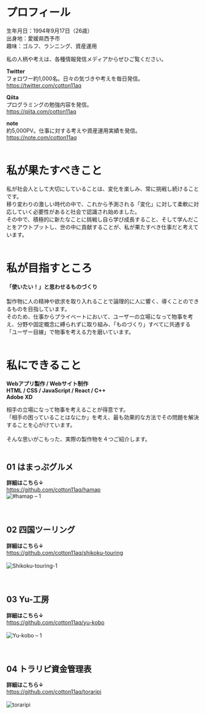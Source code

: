 # プロフィール

生年月日：1994年9月17日（26歳）  
出身地：愛媛県西予市  
趣味：ゴルフ、ランニング、資産運用

私の人柄や考えは、各種情報発信メディアからぜひご覧ください。  

<strong>Twitter</strong>  
フォロワー約1,000名。日々の気づきや考えを毎日発信。  
<https://twitter.com/cotton11aq>
<br />

<strong>Qiita</strong>  
プログラミングの勉強内容を発信。  
<https://qiita.com/cotton11aq>
<br />

<strong>note</strong>  
約5,000PV。仕事に対する考えや資産運用実績を発信。  
<https://note.com/cotton11aq>
<br />
<br />

# 私が果たすべきこと
私が社会人として大切にしていることは、変化を楽しみ、常に挑戦し続けることです。  
移り変わりの激しい時代の中で、これから予測される「変化」に対して柔軟に対応していく必要性があると社会で認識され始めました。  
その中で、積極的に新たなことに挑戦し自ら学び成長すること、そして学んだことをアウトプットし、世の中に貢献することが、私が果たすべき仕事だと考えています。
<br />
<br />

# 私が目指すところ
#### 「使いたい！」と思わせるものづくり
製作物に人の精神や欲求を取り入れることで論理的に人に響く、導くことのできるものを目指しています。    
そのため、仕事からプライベートにおいて、ユーザーの立場になって物事を考え、分野や固定概念に縛られずに取り組み、「ものづくり」すべてに共通する「ユーザー目線」で物事を考える力を磨いています。
<br />
<br />

# 私にできること
<strong>Webアプリ製作 / Webサイト制作</strong>  
<strong>HTML / CSS / JavaScript / React / C++</strong>  
<strong>Adobe XD</strong>  

相手の立場になって物事を考えることが得意です。  
「相手の困っていることはなにか」を考え、最も効果的な方法でその問題を解決することを心がけています。
<br />
<br />
そんな思いがこもった、実際の製作物を４つご紹介します。
<br />
<br />

## 01 はまっぷグルメ 
<strong>詳細はこちら↓</strong>  
<https://github.com/cotton11aq/hamap> 
<br />
![#hamap – 1](https://user-images.githubusercontent.com/70832534/103212827-48f21200-494f-11eb-9b2d-70b756cd5331.jpg)
<br />
<br />
<br />

## 02 四国ツーリング 
<strong>詳細はこちら↓</strong>  
<https://github.com/cotton11aq/shikoku-touring>
<br />
<br />
![Shikoku-touring-1](https://user-images.githubusercontent.com/70832534/103212837-4e4f5c80-494f-11eb-9146-433cba37c00b.jpg)
<br />
<br />
<br /> 

## 03 Yu-工房 
<strong>詳細はこちら↓</strong>  
<https://github.com/cotton11aq/yu-kobo>
<br />
<br />
![Yu-kobo – 1](https://user-images.githubusercontent.com/70832534/103212851-527b7a00-494f-11eb-9764-909fc11ffa5b.jpg)
<br />
<br />
<br />

## 04 トラリピ資金管理表
<strong>詳細はこちら↓</strong>  
<https://github.com/cotton11aq/toraripi>
<br />
<br />
![toraripi](https://user-images.githubusercontent.com/70832534/103212849-51e2e380-494f-11eb-8569-6e65d13f3a77.jpg)
